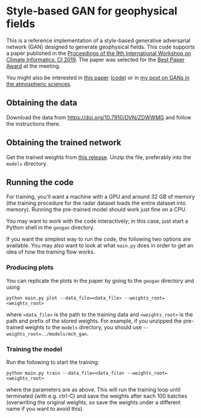 # Style-based GAN for geophysical fields

This is a reference implementation of a style-based generative adversarial network (GAN) designed to generate geophysical fields. This code supports a paper published in the [Proceedings of the 9th International Workshop on Climate Informatics: CI 2019](http://dx.doi.org/10.5065/y82j-f154). The paper was selected for the [Best Paper Award](https://sites.google.com/view/climateinformatics2019/accepted-submissions) at the meeting.

You might also be interested in [this paper](https://doi.org/10.1029/2019GL082532) ([code](../../../cloudsat-gan/)) or in [my post on GANs in the atmospheric sciences](https://jleinonen.github.io/2019/06/06/gans-atmos.html).

## Obtaining the data

Download the data from https://doi.org/10.7910/DVN/ZDWWMG and follow the instructions there.

## Obtaining the trained network

Get the trained weights from [this release](../../releases/download/v0.1-data/mch_gan.zip). Unzip the file, preferably into the `models` directory.

## Running the code

For training, you'll want a machine with a GPU and around 32 GB of memory (the training procedure for the radar dataset loads the entire dataset into memory). Running the pre-trained model should work just fine on a CPU.

You may want to work with the code interactively; in this case, just start a Python shell in the `geogan` directory.

If you want the simplest way to run the code, the following two options are available. You may also want to look at what `main.py` does in order to get an idea of how the training flow works.

### Producing plots

You can replicate the plots in the paper by going to the `geogan` directory and using
```
python main.py plot --data_file=<data_file> --weights_root=<weights_root>
```
where `<data_file>` is the path to the training data and `<weights_root>` is the path and prefix of the stored weights. For example, if you unzipped the pre-trained weights to the `models` directory, you should use `--weights_root=../models/mch_gan`.

### Training the model

Run the following to start the training:
```
python main.py train --data_file=<data_file> --weights_root=<weights_root>
```
where the parameters are as above. This will run the training loop until terminated (with e.g. ctrl-C) and save the weights after each 100 batches (overwriting the original weights, so save the weights under a different name if you want to avoid this).
